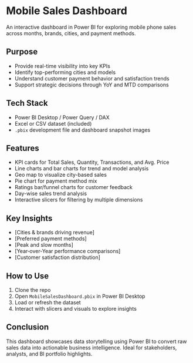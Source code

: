 # Mobile Sales Dashboard  
An interactive dashboard in Power BI for exploring mobile phone sales across months, brands, cities, and payment methods.

## Purpose  
- Provide real-time visibility into key KPIs  
- Identify top-performing cities and models  
- Understand customer payment behavior and satisfaction trends  
- Support strategic decisions through YoY and MTD comparisons  

## Tech Stack  
- Power BI Desktop / Power Query / DAX  
- Excel or CSV dataset (included)  
- `.pbix` development file and dashboard snapshot images  

## Features  
- KPI cards for Total Sales, Quantity, Transactions, and Avg. Price  
- Line charts and bar charts for trend and model analysis  
- Geo map to visualize city-based sales  
- Pie chart for payment method mix  
- Ratings bar/funnel charts for customer feedback  
- Day-wise sales trend analysis  
- Interactive slicers for filtering by multiple dimensions  

## Key Insights  
- [Cities & brands driving revenue]  
- [Preferred payment methods]  
- [Peak and slow months]  
- [Year‑over‑Year performance comparisons]  
- [Customer satisfaction distribution]  

## How to Use  
1. Clone the repo  
2. Open `MobileSalesDashboard.pbix` in Power BI Desktop  
3. Load or refresh the dataset  
4. Interact with slicers and visuals to explore insights  

## Conclusion  
This dashboard showcases data storytelling using Power BI to convert raw sales data into actionable business intelligence. Ideal for stakeholders, analysts, and BI portfolio highlights.  
